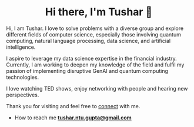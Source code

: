 <h1 align="center">Hi there, I'm Tushar 👋</h1>

Hi, I am Tushar. I love to solve problems with a diverse group and explore different fields of computer science, especially those involving quantum computing, natural language processing, data science, and artificial intelligence. 

I aspire to leverage my data science expertise in the financial industry. Currently, I am working to deepen my knowledge of the field and fulfil my passion of implementing disruptive GenAI and quantum computing technologies.

I love watching TED shows, enjoy networking with people and hearing new perspectives.

Thank you for visiting and feel free to <a href="https://www.linkedin.com/in/tushargupta19/">connect</a> with me. 


- How to reach me **tushar.ntu.gupta@gmail.com**  
